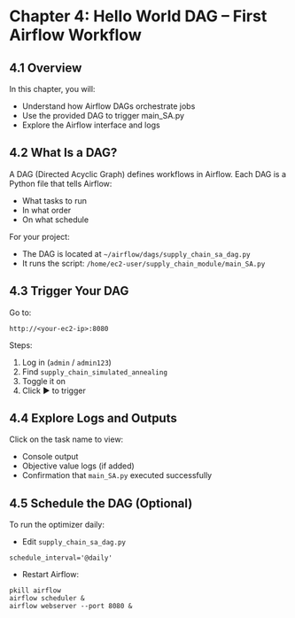 # Chapter 4: Hello World DAG – First Airflow Workflow

## 4.1 Overview

In this chapter, you will:

- Understand how Airflow DAGs orchestrate jobs
- Use the provided DAG to trigger main_SA.py
- Explore the Airflow interface and logs

## 4.2 What Is a DAG?

A DAG (Directed Acyclic Graph) defines workflows in Airflow. Each DAG is a Python file that tells Airflow:

- What tasks to run
- In what order
- On what schedule

For your project:

- The DAG is located at `~/airflow/dags/supply_chain_sa_dag.py`
- It runs the script: `/home/ec2-user/supply_chain_module/main_SA.py`

## 4.3 Trigger Your DAG

Go to:
```
http://<your-ec2-ip>:8080
```
Steps:

1. Log in (`admin` / `admin123`)
2. Find `supply_chain_simulated_annealing`
3. Toggle it on
4. Click ▶️ to trigger

## 4.4 Explore Logs and Outputs

Click on the task name to view:
- Console output
- Objective value logs (if added)
- Confirmation that `main_SA.py` executed successfully

## 4.5 Schedule the DAG (Optional)

To run the optimizer daily:
- Edit `supply_chain_sa_dag.py`
```
schedule_interval='@daily'
```
- Restart Airflow:

```
pkill airflow
airflow scheduler &
airflow webserver --port 8080 &
```
